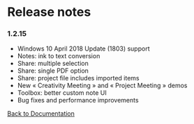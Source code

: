 # Release notes

### 1.2.15

-	Windows 10 April 2018 Update (1803) support
-	Notes: ink to text conversion
-	Share: multiple selection
-	Share: single PDF option
-	Share: project file includes imported items
-	New « Creativity Meeting » and « Project Meeting » demos
-	Toolbox: better custom note UI
-	Bug fixes and performance improvements


[Back to Documentation](../index.md)
